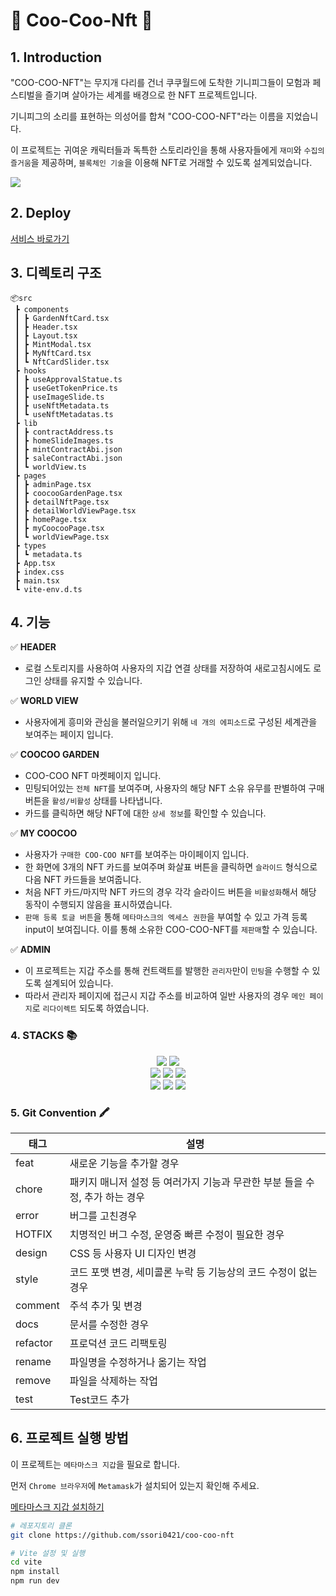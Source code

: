 # 🐹 Coo-Coo-Nft 🐹

## 1. Introduction

"COO-COO-NFT"는 무지개 다리를 건너 쿠쿠월드에 도착한 기니피그들이 모험과 페스티벌을 즐기며 살아가는 세계를 배경으로 한 NFT 프로젝트입니다.

기니피그의 소리를 표현하는 의성어를 합쳐 "COO-COO-NFT"라는 이름을 지었습니다.

이 프로젝트는 귀여운 캐릭터들과 독특한 스토리라인을 통해 사용자들에게 `재미`와 `수집의 즐거움`을 제공하며, `블록체인 기술`을 이용해 NFT로 거래할 수 있도록 설계되었습니다.

![](https://velog.velcdn.com/images/ssori0421/post/1f3202da-6def-4ed8-be0e-7f6f9e0f9743/image.png)

## 2. Deploy

[서비스 바로가기](https://coo-coo-nft.vercel.app/)

## 3. 디렉토리 구조

```
📦src
 ┣ components
 ┃ ┣ GardenNftCard.tsx
 ┃ ┣ Header.tsx
 ┃ ┣ Layout.tsx
 ┃ ┣ MintModal.tsx
 ┃ ┣ MyNftCard.tsx
 ┃ ┗ NftCardSlider.tsx
 ┣ hooks
 ┃ ┣ useApprovalStatue.ts
 ┃ ┣ useGetTokenPrice.ts
 ┃ ┣ useImageSlide.ts
 ┃ ┣ useNftMetadata.ts
 ┃ ┗ useNftMetadatas.ts
 ┣ lib
 ┃ ┣ contractAddress.ts
 ┃ ┣ homeSlideImages.ts
 ┃ ┣ mintContractAbi.json
 ┃ ┣ saleContractAbi.json
 ┃ ┗ worldView.ts
 ┣ pages
 ┃ ┣ adminPage.tsx
 ┃ ┣ coocooGardenPage.tsx
 ┃ ┣ detailNftPage.tsx
 ┃ ┣ detailWorldViewPage.tsx
 ┃ ┣ homePage.tsx
 ┃ ┣ myCoocooPage.tsx
 ┃ ┗ worldViewPage.tsx
 ┣ types
 ┃ ┗ metadata.ts
 ┣ App.tsx
 ┣ index.css
 ┣ main.tsx
 ┗ vite-env.d.ts

```

## 4. 기능

✅ **HEADER**

- 로컬 스토리지를 사용하여 사용자의 지갑 연결 상태를 저장하여 새로고침시에도 로그인 상태를 유지할 수 있습니다.

✅ **WORLD VIEW**

- 사용자에게 흥미와 관심을 불러일으키기 위해 `네 개의 에피소드`로 구성된 세계관을 보여주는 페이지 입니다.

✅ **COOCOO GARDEN**

- COO-COO NFT 마켓페이지 입니다.
- 민팅되어있는 `전체 NFT`를 보여주며, 사용자의 해당 NFT 소유 유무를 판별하여 구매 버튼을 `활성/비활성` 상태를 나타냅니다.
- 카드를 클릭하면 해당 NFT에 대한 `상세 정보`를 확인할 수 있습니다.

✅ **MY COOCOO**

- 사용자가 `구매한 COO-COO NFT`를 보여주는 마이페이지 입니다.
- 한 화면에 3개의 NFT 카드를 보여주며 화살표 버튼을 클릭하면 `슬라이드` 형식으로 다음 NFT 카드들을 보여줍니다.
- 처음 NFT 카드/마지막 NFT 카드의 경우 각각 슬라이드 버튼을 `비활성화`해서 해당 동작이 수행되지 않음을 표시하였습니다.
- `판매 등록 토글 버튼`을 통해 `메타마스크의 엑세스 권한`을 부여할 수 있고 가격 등록 input이 보여집니다. 이를 통해 소유한 COO-COO-NFT를 `제판매`할 수 있습니다.

✅ **ADMIN**

- 이 프로젝트는 지갑 주소를 통해 컨트랙트를 발행한 `관리자`만이 `민팅`을 수행할 수 있도록 설계되어 있습니다.
- 따라서 관리자 페이지에 접근시 지갑 주소를 비교하여 일반 사용자의 경우 `메인 페이지`로 `리다이렉트` 되도록 하였습니다.

### 4. STACKS 📚

<div align=center> 
 <img src="https://img.shields.io/badge/JAVASCRIPT-F7DF1E?style=for-the-badge&logo=JAVASCRIPT&logoColor=black">
<img src="https://img.shields.io/badge/react-61DAFB?style=for-the-badge&logo=react&logoColor=black"> 
 </br>
  <img src="https://img.shields.io/badge/TYPESCRIPT-3178C6?style=for-the-badge&logo=TYPESCRIPT&logoColor=black">
    <img src="https://img.shields.io/badge/SOLIDITY-CC4699?style=for-the-badge&logo=ZUSTAND&logoColor=black">
      <img src="https://img.shields.io/badge/AXIOS-5A29E4?style=for-the-badge&logo=AXIOS&logoColor=black">
  </br>
  <img src="https://img.shields.io/badge/CHAKRA UI-CC6699?style=for-the-badge&logo=SCSS&logoColor=black">
  <img src="https://img.shields.io/badge/REACT ROUTER DOM-47A248?style=for-the-badge&logo=MONGODB&logoColor=black">
    <img src="https://img.shields.io/badge/ETHERS-2088FF?style=for-the-badge&logo=GITHUB ACTIONS&logoColor=black">
  </br>
</div>

### 5. Git Convention 🖍️

| 태그     | 설명                                                                        |
| -------- | --------------------------------------------------------------------------- |
| feat     | 새로운 기능을 추가할 경우                                                   |
| chore    | 패키지 매니저 설정 등 여러가지 기능과 무관한 부분 들을 수정, 추가 하는 경우 |
| error    | 버그를 고친경우                                                             |
| HOTFIX   | 치명적인 버그 수정, 운영중 빠른 수정이 필요한 경우                          |
| design   | CSS 등 사용자 UI 디자인 변경                                                |
| style    | 코드 포맷 변경, 세미콜론 누락 등 기능상의 코드 수정이 없는 경우             |
| comment  | 주석 추가 및 변경                                                           |
| docs     | 문서를 수정한 경우                                                          |
| refactor | 프로덕션 코드 리팩토링                                                      |
| rename   | 파일명을 수정하거나 옮기는 작업                                             |
| remove   | 파일을 삭제하는 작업                                                        |
| test     | Test코드 추가                                                               |

## 6. 프로젝트 실행 방법

이 프로젝트는 `메타마스크 지갑`을 필요로 합니다.

먼저 `Chrome 브라우저`에 `Metamask`가 설치되어 있는지 확인해 주세요.

[메타마스크 지갑 설치하기](https://metamask.io/download/)

```bash
# 레포지토리 클론
git clone https://github.com/ssori0421/coo-coo-nft

# Vite 설정 및 실행
cd vite
npm install
npm run dev
```
